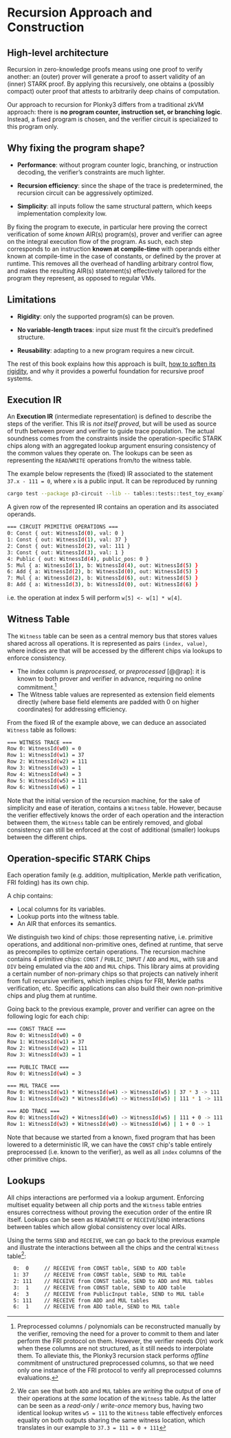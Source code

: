 # Recursion Approach and Construction

## High-level architecture

Recursion in zero-knowledge proofs means using one proof to verify another: an (outer) prover will generate a proof 
to assert validity of an (inner) STARK proof. By applying this recursively, one obtains a (possibly compact) outer proof that attests to arbitrarily deep chains of computation.

Our approach to recursion for Plonky3 differs from a traditional zkVM approach: there is **no program counter, instruction set, or branching logic**. Instead, a fixed program is chosen, and the verifier circuit is specialized to this program only.

## Why fixing the program shape?

- **Performance**: without program counter logic, branching, or instruction decoding,
  the verifier’s constraints are much lighter.

- **Recursion efficiency**: since the shape of the trace is predetermined,
  the recursion circuit can be aggressively optimized.

- **Simplicity**: all inputs follow the same structural pattern, which keeps
  implementation complexity low.

By fixing the program to execute, in particular here proving the correct verification of some *known* AIR(s) program(s), prover and verifier can agree on the integral execution flow of the program.
As such, each step corresponds to an instruction **known at compile-time** with operands either known at compile-time in the case of constants, or defined by the prover at runtime. This removes all the
overhead of handling arbitrary control flow, and makes the resulting AIR(s) statement(s) effectively tailored for the program they represent, as opposed to regular VMs.

## Limitations

- **Rigidity**: only the supported program(s) can be proven.

- **No variable-length traces**: input size must fit the circuit’s predefined structure.

- **Reusability**: adapting to a new program requires a new circuit.

The rest of this book explains how this approach is built, [how to soften its rigidity](extensions.md#strategies),
and why it provides a powerful foundation for recursive proof systems.

## Execution IR

An **Execution IR** (intermediate representation) is defined to describe the steps of the verifier.
This IR is *not itself proved*, but will be used as source of truth between prover and verifier to guide trace population.
The actual soundness comes from the constraints inside the operation-specific STARK chips along with an aggregated lookup argument ensuring consistency of the common values they operate on.
The lookups can be seen as representing the `READ`/`WRITE` operations from/to the witness table.

The example below represents the (fixed) IR associated to the statement `37.x - 111 = 0`, where `x` is a public input. It can be reproduced by running

```bash
cargo test --package p3-circuit --lib -- tables::tests::test_toy_example_37_times_x_minus_111 --exact --show-output
```

A given row of the represented IR contains an operation and its associated operands. 

```bash
=== CIRCUIT PRIMITIVE OPERATIONS ===
0: Const { out: WitnessId(0), val: 0 }
1: Const { out: WitnessId(1), val: 37 }
2: Const { out: WitnessId(2), val: 111 }
3: Const { out: WitnessId(3), val: 1 }
4: Public { out: WitnessId(4), public_pos: 0 }
5: Mul { a: WitnessId(1), b: WitnessId(4), out: WitnessId(5) }
6: Add { a: WitnessId(2), b: WitnessId(0), out: WitnessId(5) }
7: Mul { a: WitnessId(2), b: WitnessId(6), out: WitnessId(5) }
8: Add { a: WitnessId(3), b: WitnessId(0), out: WitnessId(6) }
```

i.e. the operation at index 5 will perform `w[5] <- w[1] * w[4]`.


## Witness Table

The `Witness` table can be seen as a central memory bus that stores values shared across all operations. It is represented as pairs `(index, value)`, where indices are  that will be accessed by 
the different chips via lookups to enforce consistency.

- The index column is *preprocessed*, or *preprocessed* [@@rap]: it is known to both prover and verifier in advance, requiring no online commitment.[^1]
- The Witness table values are represented as extension field elements directly (where base field elements are padded with 0 on higher coordinates) for addressing efficiency.

From the fixed IR of the example above, we can deduce an associated `Witness` table as follows:

```bash
=== WITNESS TRACE ===
Row 0: WitnessId(w0) = 0
Row 1: WitnessId(w1) = 37
Row 2: WitnessId(w2) = 111
Row 3: WitnessId(w3) = 1
Row 4: WitnessId(w4) = 3
Row 5: WitnessId(w5) = 111
Row 6: WitnessId(w6) = 1
```

Note that the initial version of the recursion machine, for the sake of simplicity and ease of iteration, contains a `Witness` table. However, because the verifier effectively knows the order of
each operation and the interaction between them, the `Witness` table can be entirely removed, and global consistency can still be enforced at the cost of additional (smaller) lookups between the different chips.


## Operation-specific STARK Chips

Each operation family (e.g. addition, multiplication, Merkle path verification, FRI folding) has its own chip.

A chip contains:

- Local columns for its variables.
- Lookup ports into the witness table.
- An AIR that enforces its semantics.

We distinguish two kind of chips: those representing native, i.e. primitive operations, and additional non-primitive ones, defined at runtime, that serve as precompiles to optimize certain operations.
The recursion machine contains 4 primitive chips: `CONST` / `PUBLIC_INPUT` / `ADD` and `MUL`, with `SUB` and `DIV` being emulated via the `ADD` and `MUL` chips. This library aims at providing a certain
number of non-primary chips so that projects can natively inherit from full recursive verifiers, which implies chips for FRI, Merkle paths verification, etc. Specific applications can also build their own
non-primitive chips and plug them at runtime.

Going back to the previous example, prover and verifier can agree on the following logic for each chip:

```bash
=== CONST TRACE ===
Row 0: WitnessId(w0) = 0
Row 1: WitnessId(w1) = 37
Row 2: WitnessId(w2) = 111
Row 3: WitnessId(w3) = 1

=== PUBLIC TRACE ===
Row 0: WitnessId(w4) = 3

=== MUL TRACE ===
Row 0: WitnessId(w1) * WitnessId(w4) -> WitnessId(w5) | 37 * 3 -> 111
Row 1: WitnessId(w2) * WitnessId(w6) -> WitnessId(w5) | 111 * 1 -> 111

=== ADD TRACE ===
Row 0: WitnessId(w2) + WitnessId(w0) -> WitnessId(w5) | 111 + 0 -> 111
Row 1: WitnessId(w3) + WitnessId(w0) -> WitnessId(w6) | 1 + 0 -> 1
```

Note that because we started from a known, fixed program that has been lowered to a deterministic IR, we can have the `CONST` chip's table entirely preprocessed
(i.e. known to the verifier), as well as all `index` columns of the other primitive chips.



## Lookups

All chips interactions are performed via a lookup argument. Enforcing multiset equality between all chip ports and the `Witness` table entries ensures correctness without proving the execution order of the entire IR itself. Lookups can be seen as `READ`/`WRITE` or `RECEIVE`/`SEND` interactions between tables which allow global consistency over local AIRs.

Using the terms `SEND` and `RECEIVE`, we can go back to the previous example and illustrate the interactions between all the chips and the central `Witness` table[^2]:


```bash
  0:  0     // RECEIVE from CONST table, SEND to ADD table
  1: 37     // RECEIVE from CONST table, SEND to MUL table
  2: 111    // RECEIVE from CONST table, SEND to ADD and MUL tables
  3:  1     // RECEIVE from CONST table, SEND to ADD table
  4:  3     // RECEIVE from PublicInput table, SEND to MUL table
  5: 111    // RECEIVE from ADD and MUL tables
  6:  1     // RECEIVE from ADD table, SEND to MUL table
```


[^1]: Preprocessed columns / polynomials can be reconstructed manually by the verifier, removing the need for a prover to commit to them and later perform the FRI protocol on them. However, the verifier needs $O(n)$ work when these columns are not structured, as it still needs to interpolate them. To alleviate this, the Plonky3 recursion stack performs *offline* commitment of unstructured preprocessed columns, so that we need only one instance of the FRI protocol to verify all preprocessed columns evaluations. 

[^2]: We can see that both `ADD` and `MUL` tables are *writing* the output of one of their operations at the *same* location of the `Witness` table.
As the latter can be seen as a *read-only* / *write-once* memory bus, having two identical lookup writes `w5 = 111` to the `Witness` table
effectively enforces equality on both outputs sharing the same witness location, which translates in our example to `37.3 = 111 = 0 + 111`